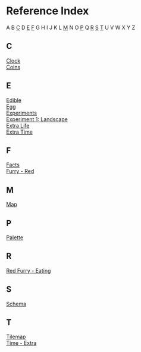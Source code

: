 # Reference Index

A B [C](#c) D [E](#e) [F](#f) G H I
J K L [M](#m) N O [P](#p) Q [R](#r) 
[S](#s) [T](#t) U V W X Y Z

## C
[Clock](tilemap.md#tile-03)  
[Coins](tilemap.md#tile-01)

## E
[Edible](tilemap.md#tiles-10-to-190)  
[Egg](tilemap.md#tile-02)  
[Experiments](experiments.md)  
[Experiment 1: Landscape](experiments/experiment1.md)  
[Extra Life](tilemap.md#tile-02)  
[Extra Time](tilemap.md#tile-03)  

## F
[Facts](facts.md)  
[Furry - Red](#R)

## M
[Map](map_schema.md)

## P
[Palette](palette.md)

## R
[Red Furry - Eating](tilemap.md#tiles-11-to-191)

## S
[Schema](map_schema.md)

## T
[Tilemap](tilemap.md)  
[Time - Extra](tilemap.md#tile-03)  
